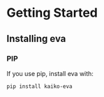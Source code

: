 # Getting Started

## Installing eva

### PIP

If you use pip, install eva with:
```
pip install kaiko-eva
```

